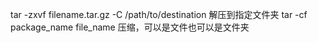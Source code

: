 tar -zxvf filename.tar.gz -C /path/to/destination  解压到指定文件夹
tar -cf package_name file_name 压缩，可以是文件也可以是文件夹